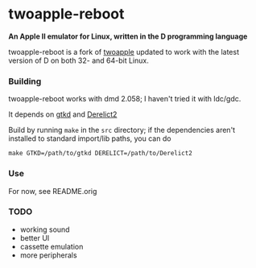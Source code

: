 # twoapple-reboot

**An Apple II emulator for Linux, written in the D programming language**

twoapple-reboot is a fork of [twoapple](https://code.google.com/p/twoapple)
updated to work with the latest version of D on both 32- and 64-bit Linux.

### Building

twoapple-reboot works with dmd 2.058; I haven't tried it with ldc/gdc.

It depends on [gtkd](www.dsource.org/projects/gtkd) and [Derelict2](www.dsource.org/projects/derelict)

Build by running `make` in the `src` directory; if the dependencies aren't installed to standard import/lib paths, you can do
```
make GTKD=/path/to/gtkd DERELICT=/path/to/Derelict2
```

### Use
For now, see README.orig

### TODO

+ working sound
+ better UI
+ cassette emulation
+ more peripherals
